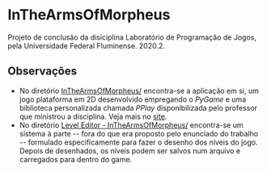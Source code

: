# InTheArmsOfMorpheus
Projeto de conclusão da disiciplina Laboratório de Programação de Jogos, pela Universidade Federal Fluminense. 2020.2. 

## Observações
- No diretório [InTheArmsOfMorpheus/](https://github.com/LuizWillner/InTheArmsOfMorpheus/tree/main/InTheArmsOfMorpheus/InTheArmsOfMorpheus/exe.win-amd64-3.9) encontra-se a aplicação em si, um jogo plataforma em 2D desenvolvido empregando o _PyGame_ e uma biblioteca personalizada chamada _PPlay_ disponibilizada pelo professor que ministrou a disciplina. Veja mais no [site](http://www2.ic.uff.br/pplay/).
- No diretório [Level Editor - InTheArmsOfMorpheus/](https://github.com/LuizWillner/InTheArmsOfMorpheus/tree/main/Level%20Editor%20-%20InTheArmsOfMorpheus) encontra-se um sistema à parte -- fora do que era proposto pelo enunciado do trabalho -- formulado especificamente para fazer o desenho dos níveis do jogo. Depois de desenhados, os níveis podem ser salvos num arquivo e carregados para dentro do game.
